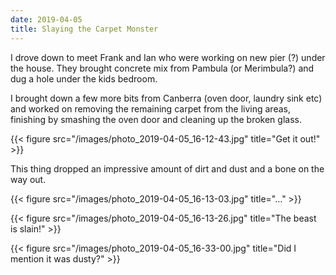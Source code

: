```yaml
---
date: 2019-04-05
title: Slaying the Carpet Monster
---
```


I drove down to meet Frank and Ian who were working on new pier (?) under the house. They brought concrete mix from Pambula (or Merimbula?) and dug a hole under the kids bedroom.

I brought down a few more bits from Canberra (oven door, laundry sink etc) and worked on removing the remaining carpet from the living areas, finishing by smashing the oven door and cleaning up the broken glass.

{{< figure src="/images/photo_2019-04-05_16-12-43.jpg" title="Get it out!" >}}

This thing dropped an impressive amount of dirt and dust and a bone on the way out.

{{< figure src="/images/photo_2019-04-05_16-13-03.jpg" title="..." >}}

{{< figure src="/images/photo_2019-04-05_16-13-26.jpg" title="The beast is slain!" >}}

{{< figure src="/images/photo_2019-04-05_16-33-00.jpg" title="Did I mention it was dusty?" >}}
